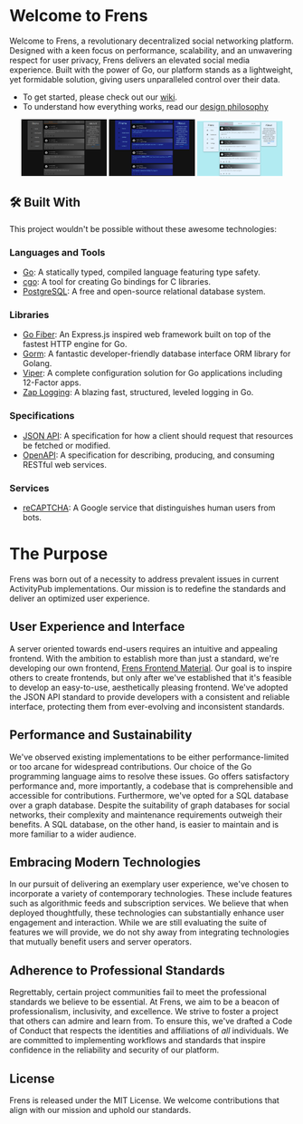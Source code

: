 # Welcome to Frens

Welcome to Frens, a revolutionary decentralized social networking platform. Designed with a keen focus on performance, scalability, and an unwavering respect for user privacy, Frens delivers an elevated social media experience. Built with the power of Go, our platform stands as a lightweight, yet formidable solution, giving users unparalleled control over their data.

- To get started, please check out our [wiki](https://github.com/bwoff11/frens/wiki).
- To understand how everything works, read our [design philosophy](https://github.com/bwoff11/frens/wiki/Design-Philosophy)

<p align="center">
  <img src="./assets/Demo1.png" alt="demo1" width="30%">
  <img src="./assets/Demo2.png" alt="demo2" width="30%">
  <img src="./assets/Demo3.png" alt="demo3" width="30%">
</p>

## 🛠 Built With

This project wouldn't be possible without these awesome technologies:

### Languages and Tools

- [Go](https://golang.org/): A statically typed, compiled language featuring type safety.
- [cgo](https://golang.org/cmd/cgo/): A tool for creating Go bindings for C libraries.
- [PostgreSQL](https://www.postgresql.org/): A free and open-source relational database system.

### Libraries

- [Go Fiber](https://github.com/gofiber/fiber): An Express.js inspired web framework built on top of the fastest HTTP engine for Go.
- [Gorm](https://gorm.io/): A fantastic developer-friendly database interface ORM library for Golang.
- [Viper](https://github.com/spf13/viper): A complete configuration solution for Go applications including 12-Factor apps.
- [Zap Logging](https://github.com/uber-go/zap): A blazing fast, structured, leveled logging in Go.

### Specifications

- [JSON API](https://jsonapi.org/): A specification for how a client should request that resources be fetched or modified.
- [OpenAPI](https://swagger.io/specification/): A specification for describing, producing, and consuming RESTful web services.

### Services

- [reCAPTCHA](https://www.google.com/recaptcha/about/): A Google service that distinguishes human users from bots.

# The Purpose

Frens was born out of a necessity to address prevalent issues in current ActivityPub implementations. Our mission is to redefine the standards and deliver an optimized user experience.

## User Experience and Interface

A server oriented towards end-users requires an intuitive and appealing frontend. With the ambition to establish more than just a standard, we're developing our own frontend, [Frens Frontend Material](https://github.com/bwoff11/frens-frontend-material). Our goal is to inspire others to create frontends, but only after we've established that it's feasible to develop an easy-to-use, aesthetically pleasing frontend. We've adopted the JSON API standard to provide developers with a consistent and reliable interface, protecting them from ever-evolving and inconsistent standards.

## Performance and Sustainability

We've observed existing implementations to be either performance-limited or too arcane for widespread contributions. Our choice of the Go programming language aims to resolve these issues. Go offers satisfactory performance and, more importantly, a codebase that is comprehensible and accessible for contributions. Furthermore, we've opted for a SQL database over a graph database. Despite the suitability of graph databases for social networks, their complexity and maintenance requirements outweigh their benefits. A SQL database, on the other hand, is easier to maintain and is more familiar to a wider audience.

## Embracing Modern Technologies

In our pursuit of delivering an exemplary user experience, we've chosen to incorporate a variety of contemporary technologies. These include features such as algorithmic feeds and subscription services. We believe that when deployed thoughtfully, these technologies can substantially enhance user engagement and interaction. While we are still evaluating the suite of features we will provide, we do not shy away from integrating technologies that mutually benefit users and server operators.

## Adherence to Professional Standards

Regrettably, certain project communities fail to meet the professional standards we believe to be essential. At Frens, we aim to be a beacon of professionalism, inclusivity, and excellence. We strive to foster a project that others can admire and learn from. To ensure this, we've drafted a Code of Conduct that respects the identities and affiliations of _all_ individuals. We are committed to implementing workflows and standards that inspire confidence in the reliability and security of our platform.

## License

Frens is released under the MIT License. We welcome contributions that align with our mission and uphold our standards.
